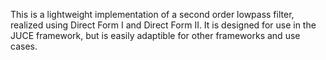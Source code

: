 This is a lightweight implementation of a second order lowpass filter, realized using Direct Form I and Direct Form II. It is designed for use in the JUCE framework, but is easily adaptible for other frameworks and use cases.
